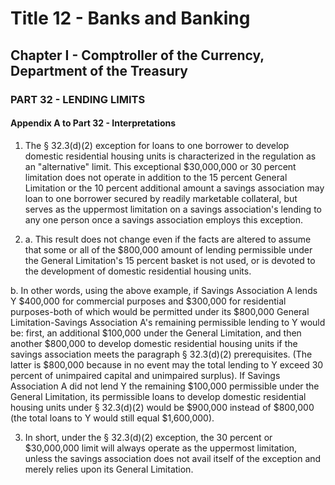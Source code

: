 
# Title 12 - Banks and Banking
## Chapter I - Comptroller of the Currency, Department of the Treasury
### PART 32 - LENDING LIMITS
#### Appendix A to Part 32 - Interpretations

1. The § 32.3(d)(2) exception for loans to one borrower to develop domestic residential housing units is characterized in the regulation as an "alternative" limit. This exceptional $30,000,000 or 30 percent limitation does not operate in addition to the 15 percent General Limitation or the 10 percent additional amount a savings association may loan to one borrower secured by readily marketable collateral, but serves as the uppermost limitation on a savings association's lending to any one person once a savings association employs this exception.

2. a. This result does not change even if the facts are altered to assume that some or all of the $800,000 amount of lending permissible under the General Limitation's 15 percent basket is not used, or is devoted to the development of domestic residential housing units.

b. In other words, using the above example, if Savings Association A lends Y $400,000 for commercial purposes and $300,000 for residential purposes-both of which would be permitted under its $800,000 General Limitation-Savings Association A's remaining permissible lending to Y would be: first, an additional $100,000 under the General Limitation, and then another $800,000 to develop domestic residential housing units if the savings association meets the paragraph § 32.3(d)(2) prerequisites. (The latter is $800,000 because in no event may the total lending to Y exceed 30 percent of unimpaired capital and unimpaired surplus). If Savings Association A did not lend Y the remaining $100,000 permissible under the General Limitation, its permissible loans to develop domestic residential housing units under § 32.3(d)(2) would be $900,000 instead of $800,000 (the total loans to Y would still equal $1,600,000).

3. In short, under the § 32.3(d)(2) exception, the 30 percent or $30,000,000 limit will always operate as the uppermost limitation, unless the savings association does not avail itself of the exception and merely relies upon its General Limitation.
